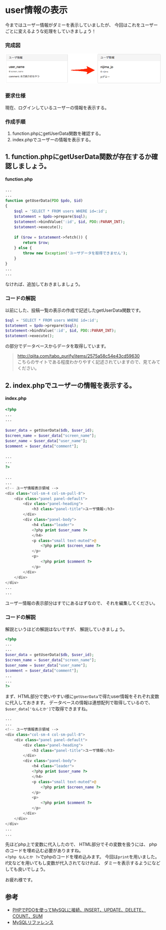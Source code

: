# user情報の表示

今まではユーザー情報がダミーを表示していましたが、
今回はこれをユーザーごとに変えるような処理をしていきましょう！

### 完成図

![userData](./images/userData.png)

### 要求仕様

現在、ログインしているユーザーの情報を表示する。

### 作成手順

 1. function.phpにgetUserData関数を確認する。
 2. index.phpでユーザーの情報を表示する。

## 1. function.phpにgetUserData関数が存在するか確認しましょう。

#### function.php

```php
...
...
function getUserData(PDO $pdo, $id)
{
	$sql = 'SELECT * FROM users WHERE id=:id';
	$statement = $pdo->prepare($sql);
	$statement->bindValue(':id', $id, PDO::PARAM_INT);
	$statement->execute();

	if ($row = $statement->fetch()) {
		return $row;
	} else {
		throw new Exception('ユーザデータを取得できません');
	}
}
...
...
```

なければ、追加しておきましましょう。

### コードの解説

以前にした、投稿一覧の表示の作成で記述したgetUserData関数です。  

```php
$sql = 'SELECT * FROM users WHERE id=:id'; 
$statement = $pdo->prepare($sql);
$statement->bindValue(':id', $id, PDO::PARAM_INT);
$statement->execute();
```

の部分でデータベースからデータを取得しています。

 > http://qiita.com/tabo_purify/items/2575a58c54e43cd59630  
こちらのサイトである程度わかりやすく記述されていますので、見てみてください。

## 2. index.phpでユーザーの情報を表示する。

#### index.php

```php
<?php
...
...

$user_data = getUserData($db, $user_id);
$screen_name = $user_data["screen_name"];
$user_name = $user_data["user_name"];
$comment = $user_data["comment"];

...
...
?>

...
...
<!-- ユーザ情報表示領域 -->
<div class="col-sm-4 col-sm-pull-8">
	<div class="panel panel-default">
		<div class="panel-heading">
			<h3 class="panel-title">ユーザ情報</h3>
		</div>
		<div class="panel-body">
			<h4 class="leader">
			<?php print $user_name ?>
			</h4>
			<p class="small text-muted">@
				<?php print $screen_name ?>
			</p>
			<p>
				<?php print $comment ?>
			</p>
		</div>
	</div>
</div>
...
...

```
ユーザー情報の表示部分はすでにあるはずなので、
それを編集してください。

### コードの解説

解説というほどの解説はないですが、
解説していきましょう。

```php
<?php
...
...
$user_data = getUserData($db, $user_id);
$screen_name = $user_data["screen_name"];
$user_name = $user_data["user_name"];
$comment = $user_data["comment"];
...
...
?>
```

まず、HTML部分で使いやすい様に`getUserData`で得たuser情報をそれぞれ変数に代入しておきます。
データベースの情報は連想配列で取得しているので、`$user_data['なんとか']`で取得できますね。

```php
...
...
<!-- ユーザ情報表示領域 -->
<div class="col-sm-4 col-sm-pull-8">
	<div class="panel panel-default">
		<div class="panel-heading">
			<h3 class="panel-title">ユーザ情報</h3>
		</div>
		<div class="panel-body">
			<h4 class="leader">
			<?php print $user_name ?>
			</h4>
			<p class="small text-muted">@
				<?php print $screen_name ?>
			</p>
			<p>
				<?php print $comment ?>
			</p>
		</div>
	</div>
</div>
...
...
```

先ほどphp上で変数に代入したので、
HTML部分でその変数を扱うには、
phpのコードを埋め込む必要がありますね。  
`<?php なんとか ?>`でphpのコードを埋め込みます。
今回は`print`を用いました。
if文などを用いてもし変数が代入されてなければ、
ダミーを表示するようになどしても良いでしょう。

お疲れ様です。

## 参考
- [PHPでPDOを使ってMySQLに接続、INSERT、UPDATE、DELETE、COUNT、SUM](http://qiita.com/tabo_purify/items/2575a58c54e43cd59630)
- [MySQLリファレンス](https://github.com/dit-rohm/textbook/blob/master/common/mysql.md)
